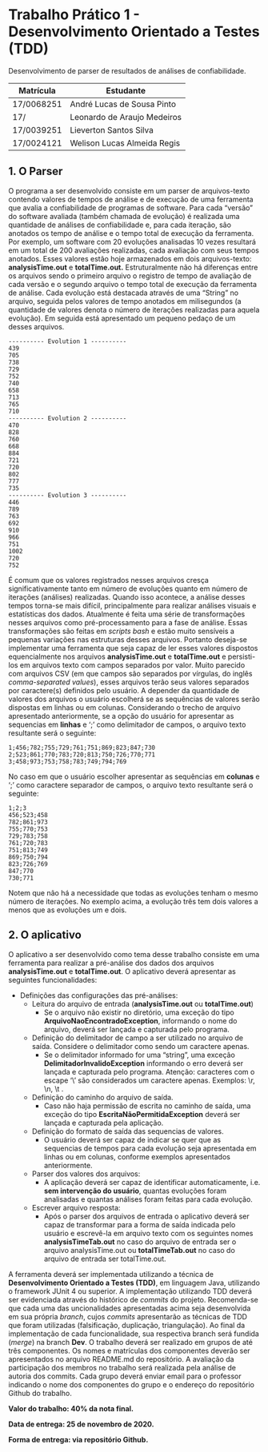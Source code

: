 # Trabalho Prático 1 - Desenvolvimento Orientado a Testes (TDD)
Desenvolvimento de parser de resultados de análises de confiabilidade.

|Matrícula | Estudante |
| -- | -- |
| 17/0068251 | André Lucas de Sousa Pinto |
| 17/ | Leonardo de Araujo Medeiros |
| 17/0039251 | Lieverton Santos Silva |
| 17/0024121 | Welison Lucas Almeida Regis |

## 1. O Parser

O programa a ser desenvolvido consiste em um parser de arquivos-texto contendo valores de tempos de análise e de execução de uma ferramenta que avalia a confiabilidade de programas de software. Para cada “versão” do software avaliada (também chamada de evolução) é realizada uma quantidade de análises de confiabilidade e, para cada iteração, são anotados os tempo de análise e o tempo total de execução da ferramenta. Por exemplo, um software com 20 evoluções analisadas 10 vezes resultará em um total de 200 avaliações realizadas, cada avaliação com seus tempos anotados.
Esses valores estão hoje armazenados em dois arquivos-texto: __analysisTime.out__ e __totalTime.out.__ Estruturalmente não há diferenças entre os arquivos sendo o primeiro arquivo o registro de tempo de avaliação de cada versão e o segundo arquivo o tempo total de execução da ferramenta de análise. Cada evolução está destacada através de uma “String” no arquivo, seguida pelos valores de tempo anotados em milisegundos (a quantidade de valores denota o número de iterações realizadas para aquela evolução). Em seguida está apresentado um pequeno pedaço de um desses arquivos.

```text
---------- Evolution 1 ----------
439
705
738
729
752
740
658
713
765
710
---------- Evolution 2 ----------
470
828
760
668
884
721
720
802
777
735
---------- Evolution 3 ----------
446
789
763
692
910
966
751
1002
720
752
```

É comum que os valores registrados nesses arquivos cresça significativamente tanto em número de evoluções quanto em número de iterações (análises) realizadas. Quando isso acontece, a análise desses tempos torna-se mais difícil, principalmente para realizar análises visuais e estatísticas dos dados. Atualmente é feita uma série de transformações nesses arquivos como pré-processamento para a fase de análise. Essas transformações são feitas em *scripts bash* e estão muito sensíveis a pequenas variações nas estruturas desses arquivos.
Portanto deseja-se implementar uma ferramenta que seja capaz de ler esses valores dispostos equencialmente nos arquivos __analysisTime.out__ e __totalTime.out__ e persisti-los em arquivos texto com campos separados por valor. Muito parecido com arquivos CSV (em que campos são separados por vírgulas, do inglês *comma-separated values*), esses arquivos terão seus valores separados por caractere(s) definidos pelo usuário. A depender da quantidade de valores dos arquivos o usuário escolherá se as sequências de valores serão dispostas em linhas ou em colunas. Considerando o trecho de arquivo apresentado anteriormente, se a opção do usuário for apresentar as sequencias em __linhas__ e ‘;’ como delimitador de campos, o arquivo texto resultante será o seguinte:

```text
1;456;782;755;729;761;751;869;823;847;730
2;523;861;770;783;720;813;750;726;770;771
3;458;973;753;758;783;749;794;769
```

No caso em que o usuário escolher apresentar as sequências em __colunas__ e ‘;’ como caractere separador de campos, o arquivo texto resultante será o seguinte:

```text
1;2;3
456;523;458
782;861;973
755;770;753
729;783;758
761;720;783
751;813;749
869;750;794
823;726;769
847;770
730;771
```

Notem que não há a necessidade que todas as evoluções tenham o mesmo número de iterações. No exemplo acima, a evolução três tem dois valores a menos que as evoluções um e dois.

## 2. O aplicativo

O aplicativo a ser desenvolvido como tema desse trabalho consiste em uma ferramenta para realizar a pré-análise dos dados dos arquivos __analysisTime.out__ e __totalTime.out__. O aplicativo deverá apresentar as seguintes funcionalidades:

- Definições das configurações das pré-análises:
  - Leitura do arquivo de entrada (__analysisTime.out__ ou __totalTime.out__)
    - Se o arquivo não existir no diretório, uma exceção do tipo __ArquivoNaoEncontradoException__, informando o nome do arquivo, deverá ser lançada e capturada pelo programa.
  - Definição do delimitador de campo a ser utilizado no arquivo de saída. Considere o delimitador como sendo um caractere apenas.
    - Se o delimitador informado for uma “string”, uma exceção __DelimitadorInvalidoException__ informando o erro deverá ser lançada e capturada pelo programa. Atenção: caracteres com o escape ‘\’ são considerados um caractere apenas. Exemplos: \r, \n, \t .
  - Definição do caminho do arquivo de saída.
    - Caso não haja permissão de escrita no caminho de saída, uma exceção do tipo __EscritaNãoPermitidaException__ deverá ser lançada e capturada pela aplicação.
  - Definição do formato de saída das sequencias de valores.
    - O usuário deverá ser capaz de indicar se quer que as sequencias de tempos para cada evolução seja apresentada em linhas ou em colunas, conforme exemplos apresentados anteriormente.
  - Parser dos valores dos arquivos:
    - A aplicação deverá ser capaz de identificar automaticamente, i.e. __sem intervenção do usuário__, quantas evoluções foram analisadas e quantas análises foram feitas para cada evolução.
  - Escrever arquivo resposta:
    - Após o parser dos arquivos de entrada o aplicativo deverá ser capaz de transformar para a forma de saída indicada pelo usuário e escrevê-la em arquivo texto com os seguintes nomes __analysisTimeTab.out__ no caso do arquivo de entrada ser o arquivo analysisTime.out ou __totalTimeTab.out__ no caso do arquivo de entrada ser totalTime.out.

A ferramenta deverá ser implementada utilizando a técnica de __Desenvolvimento Orientado a Testes (TDD)__, em linguagem Java, utilizando o framework JUnit 4 ou superior. A implementação utilizando TDD deverá ser evidenciada através do histórico de *commits* do projeto. Recomenda-se que cada uma das uncionalidades apresentadas acima seja desenvolvida em sua própria *branch*, cujos *commits* apresentarão as técnicas de TDD que foram utilizadas (falsificação, duplicação, triangulação). Ao final da implementação de cada
funcionalidade, sua respectiva branch será fundida (*merge*) na branch __Dev__.
O trabalho deverá ser realizado em grupos de até três componentes. Os nomes e matrículas dos componentes deverão ser apresentados no arquivo README.md do repositório. A avaliação da participação dos membros no trabalho será realizada pela análise de autoria dos commits.
Cada grupo deverá enviar email para o professor indicando o nome dos componentes do grupo e o endereço do repositório Github do trabalho.

__Valor do trabalho: 40% da nota final.__

__Data de entrega: 25 de novembro de 2020.__

__Forma de entrega: via repositório Github.__

